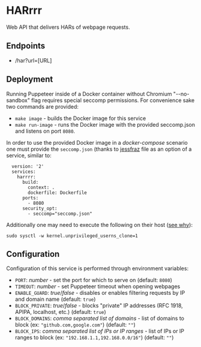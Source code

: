 # HARrrr

Web API that delivers HARs of webpage requests.

## Endpoints

* /har?url=[URL]

## Deployment

Running Puppeteer inside of a Docker container without Chromium "--no-sandbox" flag requires special seccomp permissions. For convenience sake two commands are provided:

* `make image` - builds the Docker image for this service
* `make run-image` - runs the Docker image with the provided seccomp.json and listens on port `8080`.

In order to use the provided Docker image in a _docker-compose_ scenario one must provide the `seccomp.json` (thanks to [jessfraz](https://github.com/jessfraz/dotfiles/blob/master/etc/docker/seccomp/chrome.json) file as an option of a service, similar to:

```
  version: '2'
  services:
    harrrr:
      build:
        context: .
        dockerfile: Dockerfile
      ports:
        - 8080
      security_opt:
        - seccomp="seccomp.json"
```

Additionally one may need to execute the following on their host ([see why](https://github.com/puppeteer/puppeteer/blob/main/docs/troubleshooting.md#recommended-enable-user-namespace-cloning)):
```
sudo sysctl -w kernel.unprivileged_userns_clone=1
```

## Configuration

Configuration of this service is performed through environment variables:

* `PORT`: *number* - set the port for which to serve on (default: `8080`)
* `TIMEOUT`: *number* - set Puppeteer timeout when opening webpages
* `ENABLE_GUARD`: *true*/*false* - disables or enables filtering requests by IP and domain name (default: `true`)
* `BLOCK_PRIVATE`: *true*/*false* - blocks "private" IP addresses (RFC 1918, APIPA, localhost, etc.) (default: `true`)
* `BLOCK_DOMAINS`: *comma separated list of domains* - list of domains to block (ex: `"github.com,google.com"`) (default: `""`)
* `BLOCK_IPS`: *comma separated list of IPs or IP ranges* - list of IPs or IP ranges to block (ex: `"192.168.1.1,192.168.0.0/16"`) (default: `""`)
